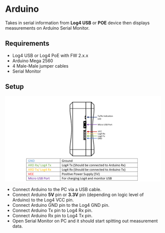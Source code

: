 # Arduino

 Takes in serial information from __Log4 USB__ or __POE__ device then
 displays measurements on Arduino Serial Monitor.

## Requirements

* Log4 USB or Log4 PoE with FW 2.x.x
* Arduino Mega 2560
* 4 Male-Male jumper cables
* Serial Monitor

## Setup

![Log4 serial pin configuration](https://github.com/tektyte/Log4-3rd-Party-Integration/raw/master/Arduino/Log4SerialConnection.png "Log4 Serial pin configuration")

* Connect Arduino to the PC via a USB cable.
* Connect Arduino __5V__ pin or __3.3V__ pin (depending on logic level of Arduino) to the Log4 VCC pin.
* Connect Arduino GND pin to the Log4 GND pin.
* Connect Arduino Tx pin to Log4 Rx pin.
* Connect Arduino Rx pin to Log4 Tx pin.
* Open Serial Monitor on PC and it should start spitting out measurement data.
